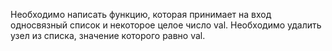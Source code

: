 Необходимо написать функцию, которая
принимает на вход односвязный список и
некоторое целое число val. Необходимо удалить
узел из списка, значение которого равно val.
